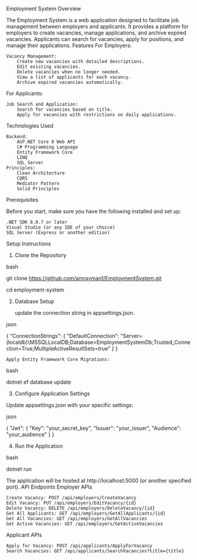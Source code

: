 Employment System
Overview

The Employment System is a web application designed to facilitate job management between employers and applicants. It provides a platform for employers to create vacancies, manage applications, and archive expired vacancies. Applicants can search for vacancies, apply for positions, and manage their applications.
Features
For Employers:

    Vacancy Management:
        Create new vacancies with detailed descriptions.
        Edit existing vacancies.
        Delete vacancies when no longer needed.
        View a list of applicants for each vacancy.
        Archive expired vacancies automatically.

For Applicants:

    Job Search and Application:
        Search for vacancies based on title.
        Apply for vacancies with restrictions on daily applications.

Technologies Used

    Backend:
        ASP.NET Core 8 Web API
        C# Programming Language
        Entity Framework Core
        LINQ
        SQL Server
    Principles:
        Clean Architecture
        CQRS
        Mediator Pattern
        Solid Principles

Prerequisites

Before you start, make sure you have the following installed and set up:

    .NET SDK 8.0.7 or later
    Visual Studio (or any IDE of your choice)
    SQL Server (Express or another edition)

Setup Instructions
1. Clone the Repository

bash

git clone https://github.com/amrayman1/EmploymentSystem.git

cd employment-system

2. Database Setup

    update the connection string in appsettings.json.

json

{
  "ConnectionStrings": {
    "DefaultConnection": "Server=(localdb)\\MSSQLLocalDB;Database=EmploymentSystemDb;Trusted_Connection=True;MultipleActiveResultSets=true"
  }
}

    Apply Entity Framework Core Migrations:

bash

dotnet ef database update

3. Configure Application Settings

Update appsettings.json with your specific settings:

json

{
  "Jwt": {
    "Key": "your_secret_key",
    "Issuer": "your_issuer",
    "Audience": "your_audience"
  }
}

4. Run the Application

bash

dotnet run

The application will be hosted at http://localhost:5000 (or another specified port).
API Endpoints
Employer APIs

    Create Vacancy: POST /api/employers/CreateVacancy
    Edit Vacancy: PUT /api/employers/EditVacancy/{id}
    Delete Vacancy: DELETE /api/employers/DeleteVacancy/{id}
    Get All Applicants: GET /api/employers/GetAllApplicants/{id}
    Get All Vacancies: GET /api/employers/GetAllVacancies
    Get Active Vacancies: GET /api/employers/GetActiveVacancies

Applicant APIs

    Apply for Vacancy: POST /api/applicants/ApplyForVacancy
    Search Vacancies: GET /api/applicants/SearchVacancies?title={title}


